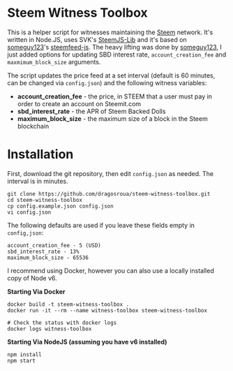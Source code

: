 Steem Witness Toolbox
============

This is a helper script for witnesses maintaining the [Steem](http:/steem.io) network. It's
written in Node.JS, uses SVK's [SteemJS-Lib](https://github.com/svk31/steemjs-lib) and it's based 
on [someguy123](https://github.com/someguy123)'s [steemfeed-js](https://github.com/Someguy123/steemfeed-js). 
The heavy lifting was done by [someguy123](https://github.com/someguy123), I just added 
options for updating SBD interest rate, `account_creation_fee` and `maxmimum_block_size` arguments.

The script updates the price feed at a set interval (default is 60 minutes, can be changed via `config.json`) and 
the following witness variables:

* **account_creation_fee** - the price, in STEEM that a user must pay in order to create an account on Steemit.com
* **sbd_interest_rate** - the APR of Steem Backed Dolls
* **maximum_block_size** - the maximum size of a block in the Steem blockchain

Installation
========

First, download the git repository, then edit `config.json` as needed. The interval is in minutes.

```
git clone https://github.com/dragosroua/steem-witness-toolbox.git
cd steem-witness-toolbox
cp config.example.json config.json
vi config.json
```

The following defaults are used if you leave these fields empty in `config,json`:

```
account_creation_fee - 5 (USD)
sbd_interest_rate - 13%
maximum_block_size - 65536
```

I recommend using Docker, however you can also use a locally installed copy of Node v6.

**Starting Via Docker**

```
docker build -t steem-witness-toolbox .
docker run -it --rm --name witness-toolbox steem-witness-toolbox

# Check the status with docker logs
docker logs witness-toolbox
```

**Starting Via NodeJS (assuming you have v6 installed)**
```
npm install
npm start
```
